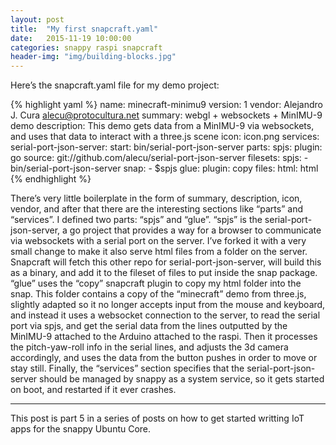```yaml
---
layout: post
title:  "My first snapcraft.yaml"
date:   2015-11-19 10:00:00
categories: snappy raspi snapcraft
header-img: "img/building-blocks.jpg"
---
```


Here’s the snapcraft.yaml file for my demo project:

{% highlight yaml %}
name: minecraft-minimu9
version: 1
vendor: Alejandro J. Cura <alecu@protocultura.net>
summary: webgl + websockets + MinIMU-9 demo
description: This demo gets data from a MinIMU-9 via websockets, and uses that data to interact with a three.js scene
icon: icon.png
services:
    serial-port-json-server:
        start: bin/serial-port-json-server
parts:
  spjs:
    plugin: go
    source: git://github.com/alecu/serial-port-json-server
    filesets:
      spjs:
        - bin/serial-port-json-server
    snap:
      - $spjs
  glue:
    plugin: copy
    files:
      html: html
{% endhighlight %}

There’s very little boilerplate in the form of summary, description, icon, vendor, and after that there are the interesting sections like “parts” and “services”.
I defined two parts: “spjs” and “glue”.
“spjs” is the serial-port-json-server, a go project that provides a way for a browser to communicate via websockets with a serial port on the server. I’ve forked it with a very small change to make it also serve html files from a folder on the server. Snapcraft will fetch this other repo for serial-port-json-server, will build this as a binary, and add it to the fileset of files to put inside the snap package.
“glue” uses the “copy” snapcraft plugin to copy my html folder into the snap. This folder contains a copy of the “minecraft” demo from three.js, slightly adapted so it no longer accepts input from the mouse and keyboard, and instead it uses a websocket connection to the server, to read the serial port via spjs, and get the serial data from the lines outputted by the MinIMU-9 attached to the Arduino attached to the raspi. Then it processes the pitch-yaw-roll info in the serial lines, and adjusts the 3d camera accordingly, and uses the data from the button pushes in order to move or stay still.
Finally, the “services” section specifies that the serial-port-json-server should be managed by snappy as a system service, so it gets started on boot, and restarted if it ever crashes.

----
This post is part 5 in a series of posts on how to get started writting IoT apps for the snappy Ubuntu Core.

[core-download]:    http://cdimage.ubuntu.com/ubuntu-snappy/15.04/stable
[raspi-write-sd]:   https://www.raspberrypi.org/documentation/installation/installing-images/
